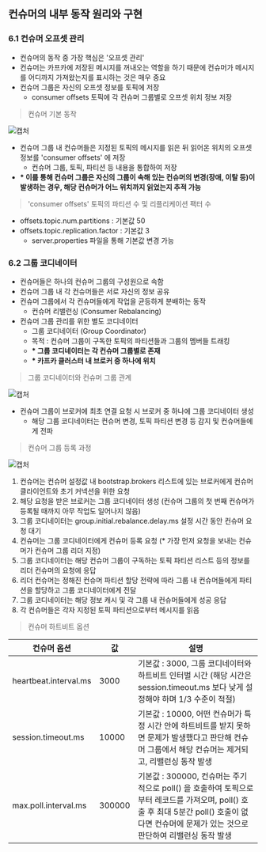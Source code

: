 ## 컨슈머의 내부 동작 원리와 구현

### 6.1 컨슈머 오프셋 관리

- 컨슈머의 동작 중 가장 핵심은 '오프셋 관리'
- 컨슈머는 카프카에 저장된 메시지를 꺼내오는 역할을 하기 때문에 컨슈머가 메시지를 어디까지 가져왔는지를 표시하는 것은 매우 중요
- 컨슈머 그룹은 자신의 오프셋 정보를 토픽에 저장
  - consumer offsets 토픽에 각 컨슈머 그룹별로 오프셋 위치 정보 저장

> 컨슈머 기본 동작

![캡처](https://postfiles.pstatic.net/MjAyMjEwMTNfMjU0/MDAxNjY1NjY5ODg0NzQ3.9RB01YI4IXRcGdq-Si1fGZ7cKQmB6HEobwvMVq5qTNkg.bgIl7qItQnTp1dmmFauGqnfTmQ6I2-poi-Kgc6LIjUsg.JPEG.wnsghi1/IMG_1305.jpg?type=w773)

- 컨슈머 그룹 내 컨슈머들은 지정된 토픽의 메시지를 읽은 뒤 읽어온 위치의 오프셋 정보를 'consumer offsets' 에 저장
  - 컨슈머 그룹, 토픽, 파티션 등 내용을 통합하여 저장
- **\* 이를 통해 컨슈머 그룹은 자신의 그룹이 속해 있는 컨슈머의 변경(장애, 이탈 등)이 발생하는 경우, 해당 컨슈머가 어느 위치까지 읽었는지 추적 가능**

> 'consumer offsets' 토픽의 파티션 수 및 리플리케이션 팩터 수

- offsets.topic.num.partitions : 기본값 50 
- offsets.topic.replication.factor : 기본값 3
  - server.properties 파일을 통해 기본값 변경 가능 

### 6.2 그룹 코디네이터

- 컨슈머들은 하나의 컨슈머 그룹의 구성원으로 속함 
- 컨슈머 그룹 내 각 컨슈머들은 서로 자신의 정보 공유 
- 컨슈머 그룹에서 각 컨슈머들에게 작업을 균등하게 분배하는 동작 
  - 컨슈머 리밸런싱 (Consumer Rebalancing)
- 컨슈머 그룹 관리를 위한 별도 코디네이터 
  - 그룹 코디네이터 (Group Coordinator)
  - 목적 : 컨슈머 그룹이 구독한 토픽의 파티션들과 그룹의 멤버들 트래킹 
  - **\* 그룹 코디네이터는 각 컨슈머 그룹별로 존재** 
  - **\* 카프카 클러스터 내 브로커 중 하나에 위치**

> 그룹 코디네이터와 컨슈머 그룹 관계  
 
![캡처](https://postfiles.pstatic.net/MjAyMjEwMTNfMjM3/MDAxNjY1NjcwNzIyMjkz.vTE6yLw4vHJxDTmO7v4JhLLDCZoyYWl88dK2U9HQkYwg.FOl8I4cqWUc9KeNOI71xStuHNp5aCjqTW2vw5ReqxY8g.JPEG.wnsghi1/IMG_1306.jpg?type=w773)

- 컨슈머 그룹이 브로커에 최초 연결 요청 시 브로커 중 하나에 그룹 코디네이터 생성
  - 해당 그룹 코디네이터는 컨슈머 변경, 토픽 파티션 변경 등 감지 및 컨슈머들에게 전파 

> 컨슈머 그룹 등록 과정 

![캡처](https://postfiles.pstatic.net/MjAyMjEwMTNfMTgg/MDAxNjY1NjcwOTYwOTYz.NNXFTHLXK_qLJvppQA9spa6h_cXqf3xI7tLOjw2GNwcg.2m9brGgOZM6YSmUiL5wO_fg-j87wFVA1Jdh6jsrJZMQg.JPEG.wnsghi1/IMG_1307.jpg?type=w773)

1. 컨슈머는 컨슈머 설정값 내 bootstrap.brokers 리스트에 있는 브로커에게 컨슈머 클라이언트와 초기 커넥션을 위한 요청 
2. 해당 요청을 받은 브로커는 그룹 코디네이터 생성 (컨슈머 그룹의 첫 번째 컨슈머가 등록될 때까지 아무 작업도 일어나지 않음)
3. 그룹 코디네이터는 group.initial.rebalance.delay.ms 설정 시간 동안 컨슈머 요청 대기 
4. 컨슈머는 그룹 코디네이터에게 컨슈머 등록 요청 (* 가장 먼저 요청을 보내는 컨슈머가 컨슈머 그룹 리더 지정)
5. 그룹 코디네이터는 해당 컨슈머 그룹이 구독하는 토픽 파티션 리스트 등의 정보를 리더 컨슈머의 요청에 응답
6. 리더 컨슈머는 정해진 컨슈머 파티션 할당 전략에 따라 그룹 내 컨슈머들에게 파티션을 할당하고 그룹 코디네이터에게 전달
7. 그룹 코디네이터는 해당 정보 캐시 및 각 그룹 내 컨슈머들에게 성공 응답
8. 각 컨슈머들은 각자 지정된 토픽 파티션으로부터 메시지를 읽음

> 컨슈머 하트비트 옵션 

| 컨슈머 옵션                | 값      | 설명                                                                                                                         |  
|-----------------------|--------|----------------------------------------------------------------------------------------------------------------------------| 
| heartbeat.interval.ms | 3000   | 기본값 : 3000, 그룹 코디네이터와 하트비트 인터벌 시간 (해당 시간은 session.timeout.ms 보다 낮게 설정해야 하며 1/3 수준이 적절)                                     | 
| session.timeout.ms    | 10000  | 기본값 : 10000, 어떤 컨슈머가 특정 시간 안에 하트비트를 받지 못하면 문제가 발생했다고 판단해 컨슈머 그룹에서 해당 컨슈머는 제거되고, 리밸런싱 동작 발생                                 | 
| max.poll.interval.ms  | 300000 | 기본값 : 300000, 컨슈머는 주기적으로 poll() 을 호출하여 토픽으로부터 레코드를 가져오며, poll() 호출 후 최대 5분간 poll() 호출이 없다면 컨슈머에 문제가 있는 것으로 판단하여 리밸런싱 동작 발생 |
